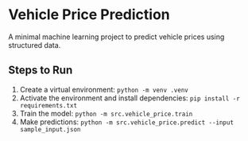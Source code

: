 # Vehicle Price Prediction

A minimal machine learning project to predict vehicle prices using structured data.

## Steps to Run
1. Create a virtual environment: `python -m venv .venv`
2. Activate the environment and install dependencies: `pip install -r requirements.txt`
3. Train the model: `python -m src.vehicle_price.train`
4. Make predictions: `python -m src.vehicle_price.predict --input sample_input.json`
